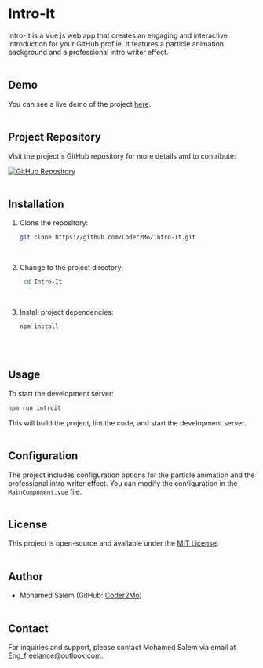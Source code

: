 # Intro-It

Intro-It is a Vue.js web app that creates an engaging and interactive introduction for your GitHub profile. It features a particle animation background and a professional intro writer effect.
<br>
<br>

## Demo

You can see a live demo of the project [here](demo-link).
<br>
<br>

## Project Repository

Visit the project's GitHub repository for more details and to contribute:

[![GitHub Repository](https://img.shields.io/badge/GitHub-Intro--It-181717?style=for-the-badge)](https://github.com/Coder2Mo/Intro-It)
<br>
<br>

## Installation

1. Clone the repository:

   ```bash
   git clone https://github.com/Coder2Mo/Intro-It.git
   ```

   <br>

2. Change to the project directory:

   ```bash
    cd Intro-It
   ```

   <br>

3. Install project dependencies:

   ```bash
   npm install
   ```

   <br>
   <br>

## Usage

To start the development server:

```bash
npm run introit
```

This will build the project, lint the code, and start the development server.
<br>
<br>

## Configuration

The project includes configuration options for the particle animation and the professional intro writer effect. You can modify the configuration in the `MainComponent.vue` file.
<br>
<br>

## License

This project is open-source and available under the [MIT License](LICENSE).
<br>
<br>

## Author

- Mohamed Salem (GitHub: [Coder2Mo](https://github.com/Coder2Mo))
  <br>
  <br>

## Contact

For inquiries and support, please contact Mohamed Salem via email at [Eng_freelance@outlook.com](mailto:Eng_freelance@outlook.com).
